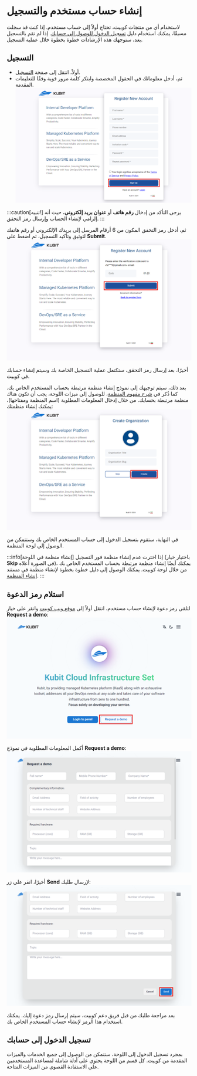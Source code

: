# إنشاء حساب مستخدم والتسجيل

لاستخدام أي من منتجات كوبيت، تحتاج أولاً إلى حساب مستخدم. إذا كنت قد سجلت مسبقًا، يمكنك استخدام دليل [تسجيل الدخول للوصول إلى حسابك](../login). إذا لم تقم بالتسجيل بعد، ستوجهك هذه الإرشادات خطوة بخطوة خلال عملية التسجيل.

## التسجيل

- أولاً، انتقل إلى صفحة [التسجيل](https://panel.kubit.ir/en/register).
- ثم، أدخل معلوماتك في الحقول المخصصة وابتكر كلمة مرور قوية وفقًا للتعليمات المقدمة.
  ![Register: register form](img/register-form.png)

:::caution[تنبیه!]
يرجى التأكد من إدخال **رقم هاتف** أو **عنوان بريد إلكتروني**، حيث أنه إلزامي لإنشاء الحساب وإرسال رمز التحقق.
:::

ثم، أدخل رمز التحقق المكون من 6 أرقام المرسل إلى بريدك الإلكتروني أو رقم هاتفك لتوثيق وتأكيد التسجيل، ثم اضغط على **Submit**.
![Register: enter confirm code](img/enter-confirm-code-register.png)

أخيرًا، بعد إرسال رمز التحقق، ستكتمل عملية التسجيل الخاصة بك وسيتم إنشاء حسابك في كوبيت.

بعد ذلك، سيتم توجيهك إلى نموذج إنشاء منظمة مرتبطة بحساب المستخدم الخاص بك. كما ذُكر في [شرح مفهوم المنظمة](../#organization)، للوصول إلى ميزات اللوحة، يجب أن تكون هناك منظمة مرتبطة بحسابك. من خلال إدخال المعلومات المطلوبة (اسم المنظمة ومفتاحها)، يمكنك إنشاء منظمتك:
![Organization: create org after register](img/create-org-after-register.png)

في النهاية، ستقوم بتسجيل الدخول إلى حساب المستخدم الخاص بك وستتمكن من الوصول إلى لوحة المنظمة.

:::info[إنشاء منظمة في اللوحة]
إذا اخترت عدم إنشاء منظمة فور التسجيل (باختيار خيار **Skip** في الصورة أعلاه)، يمكنك أيضًا إنشاء منظمة مرتبطة بحساب المستخدم الخاص بك من خلال لوحة كوبيت. يمكنك الوصول إلى دليل خطوة بخطوة لإنشاء منظمة في مستند [إنشاء المنظمة](../panel#create-organization).
:::

## استلام رمز الدعوة

لتلقي رمز دعوة لإنشاء حساب مستخدم، انتقل أولاً إلى [موقع ويب كوبيت](https://kubit.ir/en/) وانقر على خيار **Request a demo**:
![Register: demo btn](img/demo-btn.png)

أكمل المعلومات المطلوبة في نموذج **Request a demo**:
![Register: demo form](img/demo-form.png)

أخيرًا، انقر على زر **Send** لإرسال طلبك:
![Register: submit demo form](img/demo-form-submit.png)

بعد مراجعة طلبك من قبل فريق دعم كوبيت، سيتم إرسال رمز دعوة إليك. يمكنك استخدام هذا الرمز لإنشاء حساب المستخدم الخاص بك.

## تسجيل الدخول إلى حسابك

بمجرد تسجيل الدخول إلى اللوحة، ستتمكن من الوصول إلى جميع الخدمات والميزات المقدمة من كوبيت. كل قسم من اللوحة يحتوي على أدلة شاملة لمساعدة المستخدمين على الاستفادة القصوى من الميزات المتاحة.
